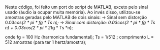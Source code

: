 Neste código, foi feito um port do script de MATLAB, exceto pelo sinal usado (áudio ia ocupar muita memória). Ao invés disso,
utilizou-se amostras geradas pelo MATLAB de dois sinais:
-> Sinal sem distorção 0.03*cos(2 * pi * fg * Ts  *n);
-> Sinal com distorção: 0.03*cos(2 * pi * fg * Ts  *n) + 0.03*cos(2 * pi * 2*fg * Ts  *n);

onde fg = 100 Hz (harmonica fundamental); Ts = 1/512 ; comprimento L = 512 amostras (para ter 1 hertz/amostra);
